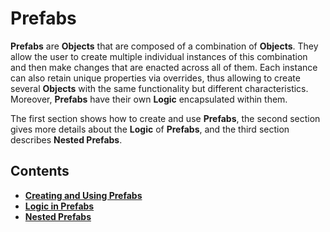 # Prefabs


**Prefabs** are **Objects** that are composed of a combination of **Objects**. They allow the user to create multiple individual instances of this combination and then make changes that are enacted across all of them. Each instance can also retain unique properties via overrides, thus allowing to create several **Objects** with the same functionality but different characteristics. Moreover, **Prefabs** have their own **Logic** encapsulated within them.

The first section shows how to create and use **Prefabs**, the second section gives more details about the **Logic** of **Prefabs**, and the third section describes **Nested Prefabs**.

## Contents

* [**Creating and Using Prefabs**](creating-and-using-prefabs.md)
* [**Logic in Prefabs**](logic-prefabs.md)
* [**Nested Prefabs**](nested-prefabs.md)
